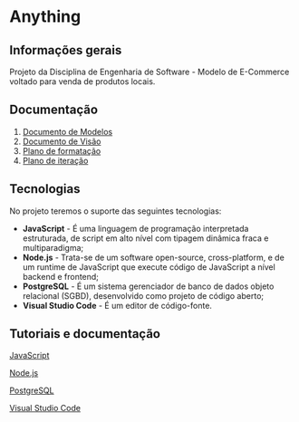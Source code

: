 # Anything

## Informações gerais
Projeto da Disciplina de Engenharia de Software - Modelo de E-Commerce voltado para venda de produtos locais.

## Documentação
1. [Documento de Modelos](https://github.com/AmaroJunior98/anything/blob/master/docs/DOCUMENTO_DE_MODELOS.md)
2. [Documento de Visão](https://github.com/AmaroJunior98/anything/blob/master/docs/DOCUMENTO_DE_VISAO.md)
3. [Plano de formatação](https://github.com/AmaroJunior98/anything/blob/master/docs/PLANO_DE_FORMATACAO.md)
4. [Plano de iteração](https://github.com/AmaroJunior98/anything/blob/master/docs/PLANO_DE_ITERACAO.md)

## Tecnologias
No projeto teremos o suporte das seguintes tecnologias:
* **JavaScript** - É uma linguagem de programação interpretada estruturada, de script em alto nível com tipagem dinâmica fraca e multiparadigma;
* **Node.js** - Trata-se de um software open-source, cross-platform, e de um runtime de JavaScript que execute código de JavaScript a nível backend e frontend;
* **PostgreSQL** - É um sistema gerenciador de banco de dados objeto relacional (SGBD), desenvolvido como projeto de código aberto;
* **Visual Studio Code** - É um editor de código-fonte.

## Tutoriais e documentação
[JavaScript](https://www.cursoemvideo.com/course/javascript/)

[Node.js](https://nodejs.org/en/docs/)

[PostgreSQL](https://www.postgresql.org/docs/)

[Visual Studio Code](https://code.visualstudio.com/docs)
